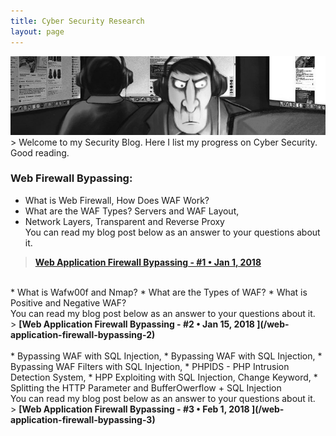 ```yaml
---
title: Cyber Security Research
layout: page
---
```


<img src="/images/threat-main.png">
> Welcome to my Security Blog. Here I list my progress on Cyber Security. Good reading.

### Web Firewall Bypassing:
* What is Web Firewall, How Does WAF Work?
* What are the WAF Types? Servers and WAF Layout,
* Network Layers, Transparent and Reverse Proxy<br>
You can read my blog post below as an answer to your questions about it.<br>
> <b>[Web Application Firewall Bypassing - #1 • Jan 1, 2018 ](/web-application-firewall-bypass-intro)</b>

<br>
* What is Wafw00f and Nmap? 
* What are the Types of WAF? 
* What is Positive and Negative WAF?<br>
You can read my blog post below as an answer to your questions about it.<br>
> <b>[Web Application Firewall Bypassing - #2 • Jan 15, 2018 ](/web-application-firewall-bypassing-2)</b><br>

<br>
* Bypassing WAF with SQL Injection,
* Bypassing WAF with SQL Injection,
* Bypassing WAF Filters with SQL Injection,
* PHPIDS - PHP Intrusion Detection System,
* HPP Exploiting with SQL Injection, Change Keyword,
* Splitting the HTTP Parameter and BufferOwerflow + SQL Injection<br>
You can read my blog post below as an answer to your questions about it.<br>
> <b>[Web Application Firewall Bypassing - #3 • Feb 1, 2018 ](/web-application-firewall-bypassing-3)</b>
